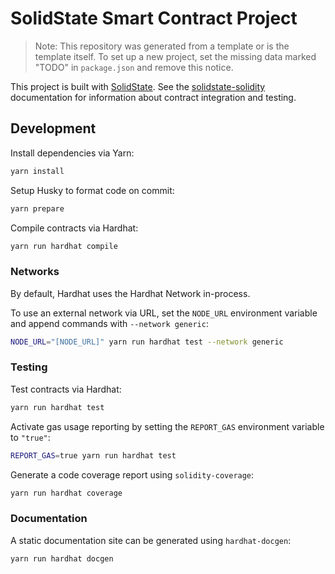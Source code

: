 # SolidState Smart Contract Project

> Note: This repository was generated from a template or is the template itself. To set up a new project, set the missing data marked "TODO" in `package.json` and remove this notice.

This project is built with [SolidState](https://github.com/solidstate-network). See the [solidstate-solidity](https://github.com/solidstate-network/solidstate-solidity) documentation for information about contract integration and testing.

## Development

Install dependencies via Yarn:

```bash
yarn install
```

Setup Husky to format code on commit:

```bash
yarn prepare
```

Compile contracts via Hardhat:

```bash
yarn run hardhat compile
```

### Networks

By default, Hardhat uses the Hardhat Network in-process.

To use an external network via URL, set the `NODE_URL` environment variable and append commands with `--network generic`:

```bash
NODE_URL="[NODE_URL]" yarn run hardhat test --network generic
```

### Testing

Test contracts via Hardhat:

```bash
yarn run hardhat test
```

Activate gas usage reporting by setting the `REPORT_GAS` environment variable to `"true"`:

```bash
REPORT_GAS=true yarn run hardhat test
```

Generate a code coverage report using `solidity-coverage`:

```bash
yarn run hardhat coverage
```

### Documentation

A static documentation site can be generated using `hardhat-docgen`:

```bash
yarn run hardhat docgen
```
